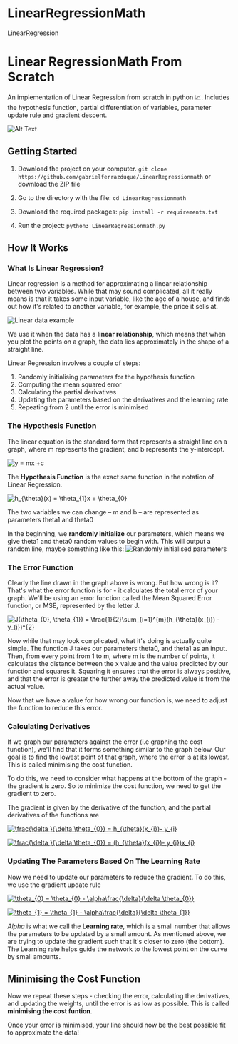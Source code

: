 # LinearRegressionMath
LinearRegression
# Linear RegressionMath From Scratch

An implementation of Linear Regression from scratch in python 📈. Includes the hypothesis function, partial differentiation of variables, parameter update rule and gradient descent.

![Alt Text](https://media.giphy.com/media/61Sc3phUb04PW9R3aq/giphy.gif)


## Getting Started

1. Download the project on your computer.
`
git clone https://github.com/gabrielferrazduque/LinearRegressionmath
`
or download the ZIP file

2. Go to the directory with the file: ``` cd LinearRegressionmath ```

3. Download the required packages: ``` pip install -r requirements.txt ```

4. Run the project: ``` python3 LinearRegressionmath.py ```


## How It Works

### What Is Linear Regression?

Linear regression is a method for approximating a linear relationship between two variables. While that may sound 
complicated, all it really means is that it takes some input variable, like the age of a house, and finds out how 
it's related to another variable, for example, the price it sells at. 

![Linear data example](https://github.com/sarvasvkulpati/LinearRegression/blob/master/images/lr1.jpg)

We use it when the data has a **linear relationship**, which means that when you plot the points on a graph, the
data lies approximately in the shape of a straight line.

Linear Regression involves a couple of steps:
1. Randomly initialising parameters for the hypothesis function
2. Computing the mean squared error
3. Calculating the partial derivatives
4. Updating the parameters based on the derivatives and the learning rate
5. Repeating from 2 until the error is minimised

### The Hypothesis Function
The linear equation is the standard form that represents a straight line on a graph, where m represents the gradient,
and b represents the y-intercept.

<img src="https://latex.codecogs.com/svg.latex?y&space;=&space;mx&space;&plus;c" title="y = mx +c" />

The **Hypothesis Function** is the exact same function in the notation of Linear Regression.

<img src="https://latex.codecogs.com/svg.latex?h_{\theta}(x)&space;=&space;\theta_{1}x&space;&plus;&space;\theta_{0}" title="h_{\theta}(x) = \theta_{1}x + \theta_{0}" />

The two variables we can change – m and b – are represented as parameters theta1 and theta0

In the beginning, we **randomly initialize** our parameters, which means we give theta1 and theta0 random values
to begin with. This will output a random line, maybe something like this:
![Randomly initialised parameters](https://github.com/sarvasvkulpati/LinearRegressionmath/blob/master/images/lr4.jpg)

### The Error Function
Clearly the line drawn in the graph above is wrong. But how wrong is it? That's what the error function is for - it 
calculates the total error of your graph.
We'll be using an error function called the Mean Squared Error function, or MSE, represented by the letter J.

<img src="https://latex.codecogs.com/svg.latex?J(\theta_{0},&space;\theta_{1})&space;=&space;\frac{1}{2}\sum_{i=1}^{m}(h_{\theta}(x_{i})&space;-&space;y_{i})^{2}" title="J(\theta_{0}, \theta_{1}) = \frac{1}{2}\sum_{i=1}^{m}(h_{\theta}(x_{i}) - y_{i})^{2}" />

Now while that may look complicated, what it's doing is actually quite simple. The function J takes our parameters 
theta0, and theta1 as an input. Then, from every point from 1 to m, where m is the number of points, it calculates 
the distance between the x value and the value predicted by our function and squares it. Squaring it ensures that 
the error is always positive, and that the error is greater the further away the predicted value is from the actual
value.

Now that we have a value for how wrong our function is, we need to adjust the function to reduce this error.

### Calculating Derivatives

If we graph our parameters against the error (i.e graphing the cost function), we'll find that it forms something similar to the graph below. Our goal is to find the lowest point of that graph, where the error is at its lowest. This is called minimising the cost function.

To do this, we need to consider what happens at the bottom of the graph - the gradient is zero. So to minimize the cost function, we need to get the gradient to zero.

The gradient is given by the derivative of the function, and the partial derivatives of the functions are

<a href="https://www.codecogs.com/eqnedit.php?latex=\frac{\delta&space;}{\delta&space;\theta_{0}}&space;=&space;h_{\theta}(x_{i})-&space;y_{i}" target="_blank"><img src="https://latex.codecogs.com/svg.latex?\frac{\delta&space;}{\delta&space;\theta_{0}}&space;=&space;h_{\theta}(x_{i})-&space;y_{i}" title="\frac{\delta }{\delta \theta_{0}} = h_{\theta}(x_{i})- y_{i}" /></a>

<a href="https://www.codecogs.com/eqnedit.php?latex=\frac{\delta&space;}{\delta&space;\theta_{0}}&space;=&space;(h_{\theta}(x_{i})-&space;y_{i})x_{i}" target="_blank"><img src="https://latex.codecogs.com/svg.latex?\frac{\delta&space;}{\delta&space;\theta_{0}}&space;=&space;(h_{\theta}(x_{i})-&space;y_{i})x_{i}" title="\frac{\delta }{\delta \theta_{0}} = (h_{\theta}(x_{i})- y_{i})x_{i}" /></a>

### Updating The Parameters Based On The Learning Rate

Now we need to update our parameters to reduce the gradient. To do this, we use the gradient update rule

<a href="https://www.codecogs.com/eqnedit.php?latex=\theta_{0}&space;=&space;\theta_{0}&space;-&space;\alpha\frac{\delta}{\delta&space;\theta_{0}}" target="_blank"><img src="https://latex.codecogs.com/svg.latex?\theta_{0}&space;=&space;\theta_{0}&space;-&space;\alpha\frac{\delta}{\delta&space;\theta_{0}}" title="\theta_{0} = \theta_{0} - \alpha\frac{\delta}{\delta \theta_{0}}" /></a>

<a href="https://www.codecogs.com/eqnedit.php?latex=\theta_{1}&space;=&space;\theta_{1}&space;-&space;\alpha\frac{\delta}{\delta&space;\theta_{1}}" target="_blank"><img src="https://latex.codecogs.com/svg.latex?\theta_{1}&space;=&space;\theta_{1}&space;-&space;\alpha\frac{\delta}{\delta&space;\theta_{1}}" title="\theta_{1} = \theta_{1} - \alpha\frac{\delta}{\delta \theta_{1}}" /></a>

*Alpha* is what we call the **Learning rate**, which is a small number that allows the parameters to be updated by a small amount. As mentioned above, we are trying to update the gradient such that it's closer to zero (the bottom). The Learning rate helps guide the network to the lowest point on the curve by small amounts.


## Minimising the Cost Function
Now we repeat these steps - checking the error, calculating the derivatives, and updating the weights, until the error is as low as possible. This is called **minimising the cost funtion**.

Once your error is minimised, your line should now be the best possible fit to approximate the data!



